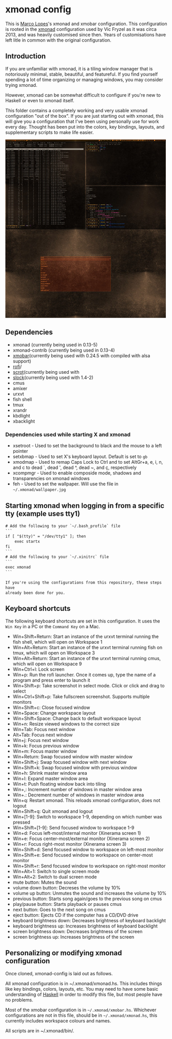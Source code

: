 # xmonad config
This is [Marco Lopes](https://github.com/mlopes/dotfiles/)'s xmonad and xmobar configuration.
This configuration is rooted in the [xmonad](http://xmonad.org/) configuration used by Vic Fryzel as it was circa 2013, and was heavily customised since then. Years of customisations have left litle in common with the original configuration.


## Introduction

If you are unfamiliar with xmonad, it is a tiling window manager that is
notoriously minimal, stable, beautiful, and featureful.  If you find yourself
spending a lot of time organizing or managing windows, you may consider trying
xmonad.

However, xmonad can be somewhat difficult to configure if you're new to
Haskell or even to xmonad itself.

This folder contains a completely working and very usable xmonad
configuration "out of the box". If you are just starting out with xmonad,
this will give you a configuration that I've been using personally use for
work every day. Thought has been put into the colors, key bindings, layouts,
and supplementary scripts to make life easier.

<img src="https://github.com/mlopes/dotfiles/raw/xps/.xmonad/screenshot.png" width="500px">

## Dependencies

* xmonad (currently being used in 0.13-5)
* xmonad-contrib (currently being used in 0.13-4)
* [xmobar](http://projects.haskell.org/xmobar/)(currently being used with 0.24.5 with compiled with alsa support)
* [rofi](https://davedavenport.github.io/rofi/)/
* [scrot](http://freecode.com/projects/scrot)(currently being used with
* [slock](http://tools.suckless.org/slock/)(currently being used with 1.4-2)
* cmus
* amixer
* urxvt
* fish shell
* tmux
* xrandr
* kbdlight
* xbacklight

### Dependencies used while starting X and xmonad

* xsetroot - Used to set the background to black and the mouse to a left pointer
* setxbmap - Used to set X's keyboard layout. Default is set to `gb`
* xmodmap - Used to remap Caps Lock to Ctrl and to set AltGr+a, e, i, n, and c to dead \`, dead ', dead ^, dead ~, and ç, respectively 
* xcompmgr - Used to enable composide mode, shadows and transparencies on xmonad windows
* feh - Used to set the wallpaper. Will use the file in `~/.xmonad/wallpaper.jpg`


## Starting xmonad when logging in from a specific tty (example uses tty1)

    # Add the following to your `~/.bash_profile` file
    ```
    if [ "$(tty)" = "/dev/tty1" ]; then
        exec startx
    fi
    ```
    # Add the following to your `~/.xinitrc` file
    ```
    exec xmonad
    ```

    If you're using the configurations from this repository, these steps have
    already been done for you.


## Keyboard shortcuts

The following keyboard shortcuts are set in this configuration. It uses the `Win Key` in a PC or the `Command Key` on a
Mac.

* Win+Shift+Return: Start an instance of the urxvt terminal running the fish shell, which will open on Workspace 1
* Win+Alt+Return: Start an instance of the urxvt terminal running fish on tmux, which will open on Workspace 3
* Win+Alt+Return: Start an instance of the urxvt terminal running cmus, which will open on Workspace 9
* Win+Ctrl+l: Lock screen
* Win+p: Run the rofi launcher.  Once it comes up, type the name of a program and press enter to launch it
* Win+Shift+p: Take screenshot in select mode. Click or click and drag to select
* Win+Ctrl+Shift+p: Take fullscreen screenshot. Supports multiple monitors
* Win+Shift+c: Close focused window
* Win+Space: Change workspace layout
* Win+Shift+Space: Change back to default workspace layout
* Win+n: Resize viewed windows to the correct size
* Win+Tab: Focus next window
* Alt+Tab: Focus next window
* Win+j: Focus next window
* Win+k: Focus previous window
* Win+m: Focus master window
* Win+Return: Swap focused window with master window
* Win+Shift+j: Swap focused window with next window
* Win+Shift+k: Swap focused window with previous window
* Win+h: Shrink master window area
* Win+l: Expand master window area
* Win+t: Push floating window back into tiling
* Win+,: Increment number of windows in master window area
* Win+.: Decrement number of windows in master window area
* Win+q: Restart xmonad. This reloads xmonad configuration, does not logout
* Win+Shift+q: Quit xmonad and logout
* Win+[1-9]: Switch to workspace 1-9, depending on which number was pressed
* Win+Shift+[1-9]: Send focused window to workspace 1-9
* Win+d: Focus left-most/internal monitor (Xinerama screen 1)
* Win+e: Focus center-most/external monitor (Xinerama screen 2)
* Win+r: Focus right-most monitor (Xinerama screen 3)
* Win+Shift+d: Send focused window to workspace on left-most monitor
* Win+Shift+e: Send focused window to workspace on center-most monitor
* Win+Shift+r: Send focused window to workspace on right-most monitor
* Win+Alt+1: Switch to single screen mode
* Win+Alt+2: Switch to dual screen mode
* mute button: Mutes the sound
* volume down button: Decreses the volume by 10%
* volume up button: Unmutes the sound and increases the volume by 10%
* previous button: Starts song again/goes to the previous song on cmus
* play/pause button: Starts playback or pauses cmus
* next button: Goes to the next song on cmus
* eject button: Ejects CD if the computer has a CD/DVD drive
* keyboard brightness down: Decreases brightness of keyboard backlight 
* keyboard brightness up: Increases brightness of keyboard backlight 
* screen brightness down: Decreases brightness of the screen
* screen brightness up: Increases brightness of the screen


## Personalizing or modifying xmonad configuration

Once cloned, xmonad-config is laid out as follows.

All xmonad configuration is in ~/.xmonad/xmonad.hs.  This includes
things like key bindings, colors, layouts, etc.  You may need to have some
basic understanding of [Haskell](http://www.haskell.org/haskellwiki/Haskell)
in order to modify this file, but most people have no problems.

Most of the xmobar configuration is in `~/.xmonad/xmobar.hs`. Whichever
configurations are not in this file, should be in `~/.xmonad/xmonad.hs`, this
currently includes workspace colours and names.

All scripts are in ~/.xmonad/bin/.
